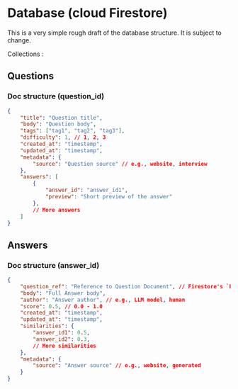 # Database (cloud Firestore)

This is a very simple rough draft of the database structure. It is subject to change.

Collections :

## Questions

### Doc structure (question_id)

```json
{
    "title": "Question title",
    "body": "Question body",
    "tags": ["tag1", "tag2", "tag3"],
    "difficulty": 1, // 1, 2, 3
    "created_at": "timestamp",
    "updated_at": "timestamp",
    "metadata": {
        "source": "Question source" // e.g., website, interview
    },
    "answers": [
        {
            "answer_id": "answer_id1",
            "preview": "Short preview of the answer"
        },
        // More answers
    ]
}

```

## Answers

### Doc structure (answer_id)

```json
{
    "question_ref": "Reference to Question Document", // Firestore's `Reference` data type to create a direct link to the corresponding question. This makes querying more efficient.
    "body": "Full Answer body",
    "author": "Answer author", // e.g., LLM model, human
    "score": 0.5, // 0.0 - 1.0
    "created_at": "timestamp",
    "updated_at": "timestamp",
    "similarities": {
        "answer_id1": 0.5,
        "answer_id2": 0.3,
        // More similarities
    },
    "metadata": {
        "source": "Answer source" // e.g., website, generated
    }
}

```
